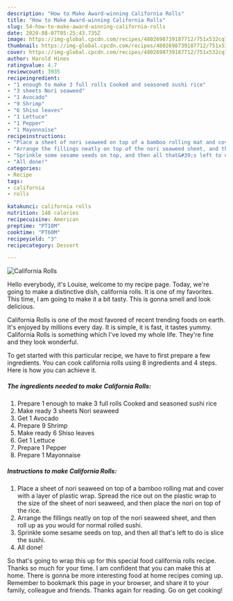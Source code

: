 ```yaml
---
description: "How to Make Award-winning California Rolls"
title: "How to Make Award-winning California Rolls"
slug: 54-how-to-make-award-winning-california-rolls
date: 2020-08-07T05:25:43.735Z
image: https://img-global.cpcdn.com/recipes/4802698739187712/751x532cq70/california-rolls-recipe-main-photo.jpg
thumbnail: https://img-global.cpcdn.com/recipes/4802698739187712/751x532cq70/california-rolls-recipe-main-photo.jpg
cover: https://img-global.cpcdn.com/recipes/4802698739187712/751x532cq70/california-rolls-recipe-main-photo.jpg
author: Harold Hines
ratingvalue: 4.7
reviewcount: 3935
recipeingredient:
- "1 enough to make 3 full rolls Cooked and seasoned sushi rice"
- "3 sheets Nori seaweed"
- "1 Avocado"
- "9 Shrimp"
- "6 Shiso leaves"
- "1 Lettuce"
- "1 Pepper"
- "1 Mayonnaise"
recipeinstructions:
- "Place a sheet of nori seaweed on top of a bamboo rolling mat and cover with a layer of plastic wrap. Spread the rice out on the plastic wrap to the size of the sheet of nori seaweed, and then place the nori on top of the rice."
- "Arrange the fillings neatly on top of the nori seaweed sheet, and then roll up as you would for normal rolled sushi."
- "Sprinkle some sesame seeds on top, and then all that&#39;s left to do is slice the sushi."
- "All done!"
categories:
- Recipe
tags:
- california
- rolls

katakunci: california rolls 
nutrition: 148 calories
recipecuisine: American
preptime: "PT18M"
cooktime: "PT60M"
recipeyield: "3"
recipecategory: Dessert

---
```



![California Rolls](https://img-global.cpcdn.com/recipes/4802698739187712/751x532cq70/california-rolls-recipe-main-photo.jpg)

Hello everybody, it's Louise, welcome to my recipe page. Today, we're going to make a distinctive dish, california rolls. It is one of my favorites. This time, I am going to make it a bit tasty. This is gonna smell and look delicious.

California Rolls is one of the most favored of recent trending foods on earth. It's enjoyed by millions every day. It is simple, it is fast, it tastes yummy. California Rolls is something which I've loved my whole life. They're fine and they look wonderful.




To get started with this particular recipe, we have to first prepare a few ingredients. You can cook california rolls using 8 ingredients and 4 steps. Here is how you can achieve it.

<!--inarticleads1-->

##### The ingredients needed to make California Rolls:

1. Prepare 1 enough to make 3 full rolls Cooked and seasoned sushi rice
1. Make ready 3 sheets Nori seaweed
1. Get 1 Avocado
1. Prepare 9 Shrimp
1. Make ready 6 Shiso leaves
1. Get 1 Lettuce
1. Prepare 1 Pepper
1. Prepare 1 Mayonnaise




<!--inarticleads2-->

##### Instructions to make California Rolls:

1. Place a sheet of nori seaweed on top of a bamboo rolling mat and cover with a layer of plastic wrap. Spread the rice out on the plastic wrap to the size of the sheet of nori seaweed, and then place the nori on top of the rice.
1. Arrange the fillings neatly on top of the nori seaweed sheet, and then roll up as you would for normal rolled sushi.
1. Sprinkle some sesame seeds on top, and then all that&#39;s left to do is slice the sushi.
1. All done!




So that's going to wrap this up for this special food california rolls recipe. Thanks so much for your time. I am confident that you can make this at home. There is gonna be more interesting food at home recipes coming up. Remember to bookmark this page in your browser, and share it to your family, colleague and friends. Thanks again for reading. Go on get cooking!
